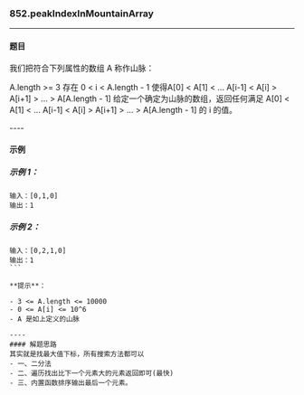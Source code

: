 ### 852.peakIndexInMountainArray
----
#### 题目
我们把符合下列属性的数组 A 称作山脉：

A.length >= 3
存在 0 < i < A.length - 1 使得A[0] < A[1] < ... A[i-1] < A[i] > A[i+1] > ... > A[A.length - 1]
给定一个确定为山脉的数组，返回任何满足 A[0] < A[1] < ... A[i-1] < A[i] > A[i+1] > ... > A[A.length - 1] 的 i 的值。

---- 

#### 示例

##### 示例 1：

```
输入：[0,1,0]
输出：1
```

##### 示例 2：

```
输入：[0,2,1,0]
输出：1
``` 

**提示**：

- 3 <= A.length <= 10000
- 0 <= A[i] <= 10^6
- A 是如上定义的山脉

----
#### 解题思路
其实就是找最大值下标，所有搜索方法都可以
- 一、二分法
- 二、遍历找出比下一个元素大的元素返回即可(最快)
- 三、内置函数排序输出最后一个元素。